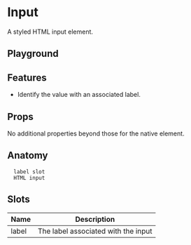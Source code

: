 <script>
    import Example from './InputExample.svelte';
    import ThemePropCard from '../ThemePropCard.svelte';
</script>

# Input

A styled HTML input element.

## Playground

<Example />

## Features

- Identify the value with an associated label.

## Props

No additional properties beyond those for the native element.

## Anatomy

```
  label slot
  HTML input
```

## Slots

| Name  | Description                         |
| ----- | ----------------------------------- |
| label | The label associated with the input |
